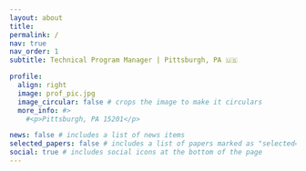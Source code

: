 ```yaml
---
layout: about
title: 
permalink: /
nav: true
nav_order: 1
subtitle: Technical Program Manager | Pittsburgh, PA 🇺🇸

profile:
  align: right
  image: prof_pic.jpg
  image_circular: false # crops the image to make it circulars
  more_info: #>
    #<p>Pittsburgh, PA 15201</p>

news: false # includes a list of news items
selected_papers: false # includes a list of papers marked as "selected={true}"
social: true # includes social icons at the bottom of the page
---
```

